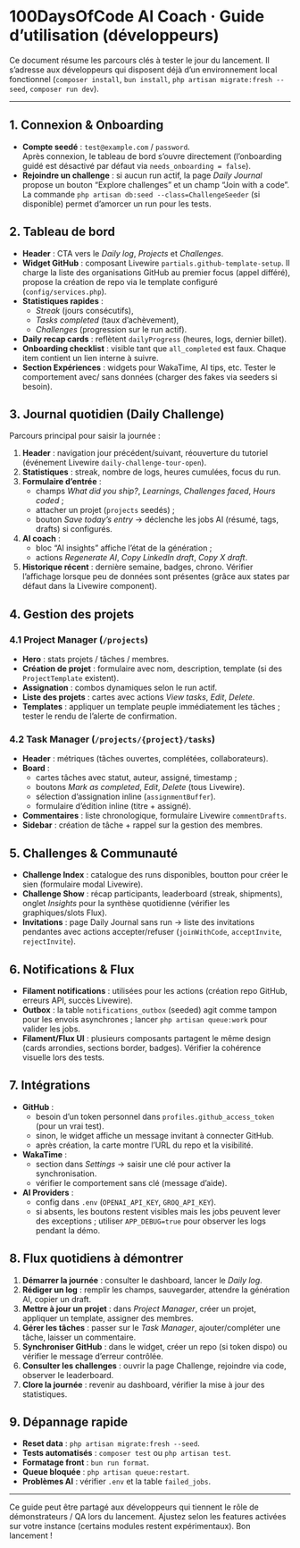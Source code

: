 # 100DaysOfCode AI Coach · Guide d’utilisation (développeurs)

Ce document résume les parcours clés à tester le jour du lancement. Il s’adresse aux développeurs qui disposent déjà d’un environnement local fonctionnel (`composer install`, `bun install`, `php artisan migrate:fresh --seed`, `composer run dev`).

---

## 1. Connexion & Onboarding

- **Compte seedé** : `test@example.com` / `password`.  
  Après connexion, le tableau de bord s’ouvre directement (l’onboarding guidé est désactivé par défaut via `needs_onboarding = false`).
- **Rejoindre un challenge** : si aucun run actif, la page *Daily Journal* propose un bouton “Explore challenges” et un champ “Join with a code”. La commande `php artisan db:seed --class=ChallengeSeeder` (si disponible) permet d’amorcer un run pour les tests.

## 2. Tableau de bord

- **Header** : CTA vers le *Daily log*, *Projects* et *Challenges*.  
- **Widget GitHub** : composant Livewire `partials.github-template-setup`. Il charge la liste des organisations GitHub au premier focus (appel différé), propose la création de repo via le template configuré (`config/services.php`).  
- **Statistiques rapides** :
  - *Streak* (jours consécutifs),
  - *Tasks completed* (taux d’achèvement),
  - *Challenges* (progression sur le run actif).
- **Daily recap cards** : reflètent `dailyProgress` (heures, logs, dernier billet).
- **Onboarding checklist** : visible tant que `all_completed` est faux. Chaque item contient un lien interne à suivre.  
- **Section Expériences** : widgets pour WakaTime, AI tips, etc. Tester le comportement avec/ sans données (charger des fakes via seeders si besoin).

## 3. Journal quotidien (Daily Challenge)

Parcours principal pour saisir la journée :

1. **Header** : navigation jour précédent/suivant, réouverture du tutoriel (événement Livewire `daily-challenge-tour-open`).  
2. **Statistiques** : streak, nombre de logs, heures cumulées, focus du run.  
3. **Formulaire d’entrée** :
   - champs *What did you ship?*, *Learnings*, *Challenges faced*, *Hours coded* ;
   - attacher un projet (`projects` seedés) ;
   - bouton *Save today’s entry* → déclenche les jobs AI (résumé, tags, drafts) si configurés.  
4. **AI coach** :
   - bloc “AI insights” affiche l’état de la génération ;  
   - actions *Regenerate AI*, *Copy LinkedIn draft*, *Copy X draft*.  
5. **Historique récent** : dernière semaine, badges, chrono. Vérifier l’affichage lorsque peu de données sont présentes (grâce aux states par défaut dans la Livewire component).

## 4. Gestion des projets

### 4.1 Project Manager (`/projects`)

- **Hero** : stats projets / tâches / membres.  
- **Création de projet** : formulaire avec nom, description, template (si des `ProjectTemplate` existent).  
- **Assignation** : combos dynamiques selon le run actif.  
- **Liste des projets** : cartes avec actions *View tasks*, *Edit*, *Delete*.  
- **Templates** : appliquer un template peuple immédiatement les tâches ; tester le rendu de l’alerte de confirmation.

### 4.2 Task Manager (`/projects/{project}/tasks`)

- **Header** : métriques (tâches ouvertes, complétées, collaborateurs).  
- **Board** :
  - cartes tâches avec statut, auteur, assigné, timestamp ;  
  - boutons *Mark as completed*, *Edit*, *Delete* (tous Livewire).  
  - sélection d’assignation inline (`assignmentBuffer`).  
  - formulaire d’édition inline (titre + assigné).  
- **Commentaires** : liste chronologique, formulaire Livewire `commentDrafts`.  
- **Sidebar** : création de tâche + rappel sur la gestion des membres.

## 5. Challenges & Communauté

- **Challenge Index** : catalogue des runs disponibles, boutton pour créer le sien (formulaire modal Livewire).  
- **Challenge Show** : récap participants, leaderboard (streak, shipments), onglet *Insights* pour la synthèse quotidienne (vérifier les graphiques/slots Flux).  
- **Invitations** : page Daily Journal sans run → liste des invitations pendantes avec actions accepter/refuser (`joinWithCode`, `acceptInvite`, `rejectInvite`).

## 6. Notifications & Flux

- **Filament notifications** : utilisées pour les actions (création repo GitHub, erreurs API, succès Livewire).  
- **Outbox** : la table `notifications_outbox` (seeded) agit comme tampon pour les envois asynchrones ; lancer `php artisan queue:work` pour valider les jobs.  
- **Filament/Flux UI** : plusieurs composants partagent le même design (cards arrondies, sections border, badges). Vérifier la cohérence visuelle lors des tests.

## 7. Intégrations

- **GitHub** :
  - besoin d’un token personnel dans `profiles.github_access_token` (pour un vrai test).  
  - sinon, le widget affiche un message invitant à connecter GitHub.  
  - après création, la carte montre l’URL du repo et la visibilité.
- **WakaTime** :
  - section dans *Settings* → saisir une clé pour activer la synchronisation.  
  - vérifier le comportement sans clé (message d’aide).
- **AI Providers** :
  - config dans `.env` (`OPENAI_API_KEY`, `GROQ_API_KEY`).  
  - si absents, les boutons restent visibles mais les jobs peuvent lever des exceptions ; utiliser `APP_DEBUG=true` pour observer les logs pendant la démo.

## 8. Flux quotidiens à démontrer

1. **Démarrer la journée** : consulter le dashboard, lancer le *Daily log*.  
2. **Rédiger un log** : remplir les champs, sauvegarder, attendre la génération AI, copier un draft.  
3. **Mettre à jour un projet** : dans *Project Manager*, créer un projet, appliquer un template, assigner des membres.  
4. **Gérer les tâches** : passer sur le *Task Manager*, ajouter/compléter une tâche, laisser un commentaire.  
5. **Synchroniser GitHub** : dans le widget, créer un repo (si token dispo) ou vérifier le message d’erreur contrôlée.  
6. **Consulter les challenges** : ouvrir la page Challenge, rejoindre via code, observer le leaderboard.  
7. **Clore la journée** : revenir au dashboard, vérifier la mise à jour des statistiques.

## 9. Dépannage rapide

- **Reset data** : `php artisan migrate:fresh --seed`.  
- **Tests automatisés** : `composer test` ou `php artisan test`.  
- **Formatage front** : `bun run format`.  
- **Queue bloquée** : `php artisan queue:restart`.  
- **Problèmes AI** : vérifier `.env` et la table `failed_jobs`.

---

Ce guide peut être partagé aux développeurs qui tiennent le rôle de démonstrateurs / QA lors du lancement. Ajustez selon les features activées sur votre instance (certains modules restent expérimentaux). Bon lancement !

